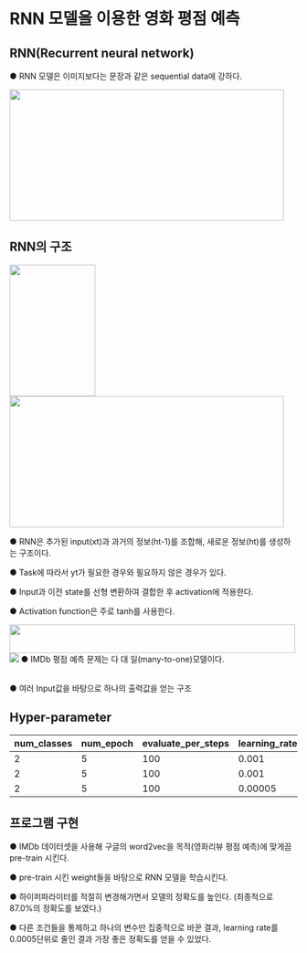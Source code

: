# RNN 모델을 이용한 영화 평점 예측
## RNN(Recurrent neural network)  
● RNN 모델은 이미지보다는 문장과 같은 sequential data에 강하다.  

<img src="https://user-images.githubusercontent.com/98728682/152925435-d06a59a8-08da-478f-866b-ead91b657a84.jpg" width="480" height="230">

## RNN의 구조
<img src="https://user-images.githubusercontent.com/98728682/152928257-b2d77a00-25a9-4e63-a5e9-025033522c88.png" width="150" height="230"><img src="https://user-images.githubusercontent.com/98728682/152928367-fdc197f5-8728-409c-bcc3-3222f1458136.png" width="480" height="230">  

● RNN은 추가된 input(xt)과 과거의 정보(ht-1)를 조합해, 새로운 정보(ht)를 생성하는 구조이다.  

● Task에 따라서 yt가 필요한 경우와 필요하지 않은 경우가 있다.  

● Input과 이전 state를 선형 변환하여 결합한 후 activation에 적용한다.  

● Activation function은 주로 tanh를 사용한다.  

<img src="https://user-images.githubusercontent.com/98728682/152931989-1d46dbc6-7fdb-47d9-9e31-ffb054b8a3b4.png" width="500" height="50">  
<img src="https://user-images.githubusercontent.com/98728682/152933731-75554846-4337-4992-a439-8237bd5eb862.png">  
● IMDb 평점 예측 문제는 다 대 일(many-to-one)모델이다.  
  
\
● 여러 Input값을 바탕으로 하나의 출력값을 얻는 구조  

## Hyper-parameter  

|num_classes|num_epoch|evaluate_per_steps|learning_rate|batch_size|drop_prob|weight_decay_lambda|embedding_dim|hidden_size|best_accuracy|  
|---|---|---|---|---|---|---|---|---|---|  
|2|5|100|0.001|50|0.5|5e-4|300|200|76.6%|  
|2|5|100|0.001|50|0.4|5e-4|300|200|79.4%|
|2|5|100|0.00005|50|0.4|5e-4|300|200|87.0%|


## 프로그램 구현  
● IMDb 데이터셋을 사용해 구글의 word2vec을 목적(영화리뷰 평점 예측)에 맞게끔 pre-train 시킨다.  

● pre-train 시킨 weight들을 바탕으로 RNN 모델을 학습시킨다.  

● 하이퍼파라미터를 적절히 변경해가면서 모델의 정확도를 높인다. (최종적으로 87.0%의 정확도를 보였다.)

● 다른 조건들을 통제하고 하나의 변수만 집중적으로 바꾼 결과, learning rate를 0.0005단위로 줄인 결과 가장 좋은 정확도를 얻을 수 있었다.
